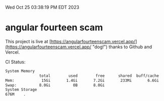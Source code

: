 Wed Oct 25 03:38:19 PM EDT 2023

# angular fourteen scam


This project is live at [https://angularfourteenscam.vercel.app/](https://angularfourteenscam.vercel.app/ "dog!") thanks to Github and Vercel.

CI Status: 

```bash
System Memory
               total        used        free      shared  buff/cache   available
Mem:            15Gi       1.4Gi       7.2Gi       233Mi       6.6Gi        13Gi
Swap:          8.0Gi          0B       8.0Gi
System Storage
676M	.
